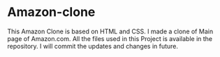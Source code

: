 # Amazon-clone

This Amazon Clone is based on HTML and CSS.
I made a clone of Main page of Amazon.com.
All the files used in this Project is available
in the repository.
I will commit the updates and changes in future.
